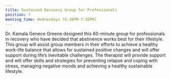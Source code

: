 ```yaml
---
title: Sustained Recovery Group for Professionals
position: 7
meeting_time: Wednesdays (6:30PM-7:30PM)
---
```


Dr. Kamala Genece Greene designed this 60-minute group for professionals in recovery who have decided that abstinence works best for their lifestyle. This group will assist group members in their efforts to achieve a healthy work-life balance that allows for sustained positive changes and will offer support during life’s inevitable challenges. The therapist will provide support and will offer skills and strategies for preventing relapse and coping with stress, managing negative moods and achieving a healthy sustainable lifestyle.